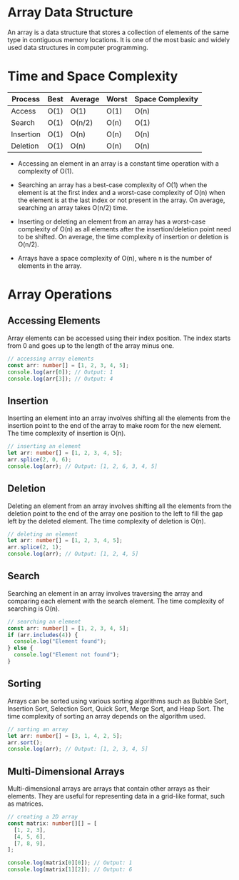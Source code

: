 # Array Data Structure

An array is a data structure that stores a collection of elements of the same type in contiguous memory locations. It is one of the most basic and widely used data structures in computer programming.

# Time and Space Complexity

| Process   | Best | Average | Worst | Space Complexity |
| --------- | ---- | ------- | ---- | ---------------- |
| Access    | O(1) | O(1)    | O(1) | O(n)             |
| Search    | O(1) | O(n/2)  | O(n) | O(1)             |
| Insertion | O(1) | O(n)    | O(n) | O(n)             |
| Deletion  | O(1) | O(n)    | O(n) | O(n)             |

- Accessing an element in an array is a constant time operation with a complexity of O(1).

- Searching an array has a best-case complexity of O(1) when the element is at the first index and a worst-case complexity of O(n) when the element is at the last index or not present in the array. On average, searching an array takes O(n/2) time.

- Inserting or deleting an element from an array has a worst-case complexity of O(n) as all elements after the insertion/deletion point need to be shifted. On average, the time complexity of insertion or deletion is O(n/2).

- Arrays have a space complexity of O(n), where n is the number of elements in the array.

# Array Operations

## Accessing Elements

Array elements can be accessed using their index position. The index starts from 0 and goes up to the length of the array minus one.

```typescript
// accessing array elements
const arr: number[] = [1, 2, 3, 4, 5];
console.log(arr[0]); // Output: 1
console.log(arr[3]); // Output: 4
```

## Insertion

Inserting an element into an array involves shifting all the elements from the insertion point to the end of the array to make room for the new element. The time complexity of insertion is O(n).

```typescript
// inserting an element
let arr: number[] = [1, 2, 3, 4, 5];
arr.splice(2, 0, 6);
console.log(arr); // Output: [1, 2, 6, 3, 4, 5]
```

## Deletion

Deleting an element from an array involves shifting all the elements from the deletion point to the end of the array one position to the left to fill the gap left by the deleted element. The time complexity of deletion is O(n).

```typescript
// deleting an element
let arr: number[] = [1, 2, 3, 4, 5];
arr.splice(2, 1);
console.log(arr); // Output: [1, 2, 4, 5]
```

## Search

Searching an element in an array involves traversing the array and comparing each element with the search element. The time complexity of searching is O(n).

```typescript
// searching an element
const arr: number[] = [1, 2, 3, 4, 5];
if (arr.includes(4)) {
  console.log("Element found");
} else {
  console.log("Element not found");
}
```

## Sorting

Arrays can be sorted using various sorting algorithms such as Bubble Sort, Insertion Sort, Selection Sort, Quick Sort, Merge Sort, and Heap Sort. The time complexity of sorting an array depends on the algorithm used.

```typescript
// sorting an array
let arr: number[] = [3, 1, 4, 2, 5];
arr.sort();
console.log(arr); // Output: [1, 2, 3, 4, 5]
```

## Multi-Dimensional Arrays

Multi-dimensional arrays are arrays that contain other arrays as their elements. They are useful for representing data in a grid-like format, such as matrices.

```typescript
// creating a 2D array
const matrix: number[][] = [
  [1, 2, 3],
  [4, 5, 6],
  [7, 8, 9],
];

console.log(matrix[0][0]); // Output: 1
console.log(matrix[1][2]); // Output: 6
```
